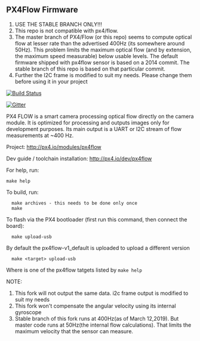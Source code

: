 ## PX4Flow Firmware
1. USE THE STABLE BRANCH ONLY!!!
2. This repo is not compatible with px4/flow. 
3. The master branch of PX4/Flow (or this repo) seems to compute optical flow at lesser rate than the advertised 400Hz (its somewhere around 50Hz). This problem limits the maximum optical flow (and by extension, the maximum speed measurable) below usable levels. The default firmware shipped with px4flow sensor is based on a 2014 commit. The stable branch of this repo is based on that particular commit.
4. Further the I2C frame is modified to suit my needs. Please change them before using it in your project


[![Build Status](https://travis-ci.org/PX4/Flow.svg?branch=master)](https://travis-ci.org/PX4/Flow)

[![Gitter](https://badges.gitter.im/Join%20Chat.svg)](https://gitter.im/PX4/Firmware?utm_source=badge&utm_medium=badge&utm_campaign=pr-badge&utm_content=badge)

PX4 FLOW is a smart camera processing optical flow directly on the camera module. It is optimized for processing and outputs images only for development purposes. Its main output is a UART or I2C stream of flow measurements at ~400 Hz.

Project:
http://px4.io/modules/px4flow

Dev guide / toolchain installation:
http://px4.io/dev/px4flow

For help, run:

```
make help

```


To build, run:
```
  make archives - this needs to be done only once
  make

```

To flash via the PX4 bootloader (first run this command, then connect the board):
```
  make upload-usb
```

By default the px4flow-v1_default is uploaded to upload a different version

```
  make <target> upload-usb
```
Where <target> is one of the px4flow tatgets listed by ```make help```
  
  NOTE:
  1. This fork will not output the same data. i2c frame output is modified to suit my needs
  2. This fork won't compensate the angular velocity using its internal gyroscope
  3. Stable branch of this fork runs at 400Hz(as of March 12,2019). But master code runs at 50Hz(the internal flow calculations). That limits the maximum velocity that the sensor can measure.
  


